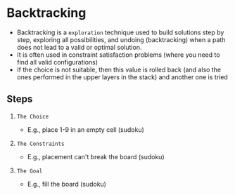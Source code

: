 # Backtracking

- Backtracking is a `exploration` technique used to build solutions step by step, exploring all possibilities, and undoing (backtracking) when a path does not lead to a valid or optimal solution.
- It is often used in constraint satisfaction problems (where you need to find all valid configurations)
- If the choice is not suitable, then this value is rolled back (and also the ones performed in the upper layers in the stack) and another one is tried

## Steps

1. `The Choice`
    - E.g., place 1-9 in an empty cell (sudoku)

2. `The Constraints`
    - E.g., placement can't break the board (sudoku)

3. `The Goal`
    - E.g., fill the board (sudoku)
